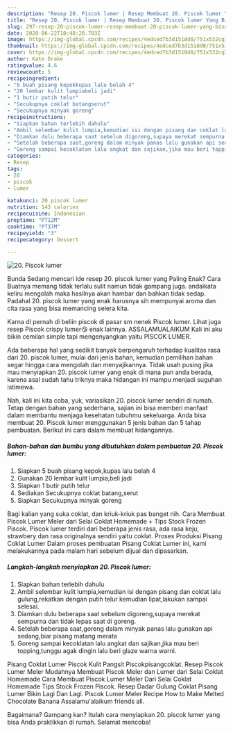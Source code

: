 ```yaml
---
description: "Resep 20. Piscok lumer | Resep Membuat 20. Piscok lumer Yang Bisa Manjain Lidah"
title: "Resep 20. Piscok lumer | Resep Membuat 20. Piscok lumer Yang Bisa Manjain Lidah"
slug: 297-resep-20-piscok-lumer-resep-membuat-20-piscok-lumer-yang-bisa-manjain-lidah
date: 2020-06-22T10:48:20.783Z
image: https://img-global.cpcdn.com/recipes/4edced7b3d1518d0/751x532cq70/20-piscok-lumer-foto-resep-utama.jpg
thumbnail: https://img-global.cpcdn.com/recipes/4edced7b3d1518d0/751x532cq70/20-piscok-lumer-foto-resep-utama.jpg
cover: https://img-global.cpcdn.com/recipes/4edced7b3d1518d0/751x532cq70/20-piscok-lumer-foto-resep-utama.jpg
author: Kate Drake
ratingvalue: 4.6
reviewcount: 5
recipeingredient:
- "5 buah pisang kepokkupas lalu belah 4"
- "20 lembar kulit lumpiabeli jadi"
- "1 butir putih telur"
- "Secukupnya coklat batangserut"
- "Secukupnya minyak goreng"
recipeinstructions:
- "Siapkan bahan terlebih dahulu"
- "Ambil selembar kulit lumpia,kemudian isi dengan pisang dan coklat lalu gulung,rekatkan dengan putih telur kemudian lipat,lakukan sampai selesai."
- "Diamkan dulu beberapa saat sebelum digoreng,supaya merekat sempurna dan tidak lepas saat di goreng."
- "Setelah beberapa saat,goreng dalam minyak panas lalu gunakan api sedang,biar pisang matang merata"
- "Goreng sampai kecoklatan lalu angkat dan sajikan,jika mau beri topping,tunggu agak dingin lalu beri glaze warna warni."
categories:
- Resep
tags:
- 20
- piscok
- lumer

katakunci: 20 piscok lumer 
nutrition: 143 calories
recipecuisine: Indonesian
preptime: "PT12M"
cooktime: "PT37M"
recipeyield: "3"
recipecategory: Dessert

---
```



![20. Piscok lumer](https://img-global.cpcdn.com/recipes/4edced7b3d1518d0/751x532cq70/20-piscok-lumer-foto-resep-utama.jpg)

Bunda Sedang mencari ide resep 20. piscok lumer yang Paling Enak? Cara Buatnya memang tidak terlalu sulit namun tidak gampang juga. andaikata keliru mengolah maka hasilnya akan hambar dan bahkan tidak sedap. Padahal 20. piscok lumer yang enak harusnya sih mempunyai aroma dan cita rasa yang bisa memancing selera kita.

Karna dl pernah di beliin piscok di pasar sm nenek Piscok lumer. Lihat juga resep Piscok crispy lumer😘 enak lainnya. ASSALAMUALAIKUM Kali ini aku bikin cemilan simple tapi mengenyangkan yaitu PISCOK LUMER.

Ada beberapa hal yang sedikit banyak berpengaruh terhadap kualitas rasa dari 20. piscok lumer, mulai dari jenis bahan, kemudian pemilihan bahan segar hingga cara mengolah dan menyajikannya. Tidak usah pusing jika mau menyiapkan 20. piscok lumer yang enak di mana pun anda berada, karena asal sudah tahu triknya maka hidangan ini mampu menjadi suguhan istimewa.


Nah, kali ini kita coba, yuk, variasikan 20. piscok lumer sendiri di rumah. Tetap dengan bahan yang sederhana, sajian ini bisa memberi manfaat dalam membantu menjaga kesehatan tubuhmu sekeluarga. Anda bisa membuat 20. Piscok lumer menggunakan 5 jenis bahan dan 5 tahap pembuatan. Berikut ini cara dalam membuat hidangannya.

<!--inarticleads1-->

##### Bahan-bahan dan bumbu yang dibutuhkan dalam pembuatan 20. Piscok lumer:

1. Siapkan 5 buah pisang kepok,kupas lalu belah 4
1. Gunakan 20 lembar kulit lumpia,beli jadi
1. Siapkan 1 butir putih telur
1. Sediakan Secukupnya coklat batang,serut
1. Siapkan Secukupnya minyak goreng


Bagi kalian yang suka coklat, dan kriuk-kriuk pas banget nih. Cara Membuat Piscok Lumer Meler dari Selai Coklat Homemade + Tips Stock Frozen Piscok. Piscok lumer terdiri dari beberapa jenis rasa, ada rasa keju, strawbery dan rasa originalnya sendiri yaitu coklat. Proses Produksi Pisang Coklat Lumer Dalam proses pembuatan Pisang Coklat Lumer ini, kami melakukannya pada malam hari sebelum dijual dan dipasarkan. 

<!--inarticleads2-->

##### Langkah-langkah menyiapkan 20. Piscok lumer:

1. Siapkan bahan terlebih dahulu
1. Ambil selembar kulit lumpia,kemudian isi dengan pisang dan coklat lalu gulung,rekatkan dengan putih telur kemudian lipat,lakukan sampai selesai.
1. Diamkan dulu beberapa saat sebelum digoreng,supaya merekat sempurna dan tidak lepas saat di goreng.
1. Setelah beberapa saat,goreng dalam minyak panas lalu gunakan api sedang,biar pisang matang merata
1. Goreng sampai kecoklatan lalu angkat dan sajikan,jika mau beri topping,tunggu agak dingin lalu beri glaze warna warni.


Pisang Coklat Lumer Piscok Kulit Pangsit Piscokpisangcoklat. Resep Piscok Lumer Meler Mudahnya Membuat Piscok Meler dan Lumer dari Selai Coklat Homemade Cara Membuat Piscok Lumer Meler Dari Selai Coklat Homemade Tips Stock Frozen Piscok. Resep Dadar Gulung Coklat Pisang Lumer Bikin Lagi Dan Lagi. Piscok Lumer Meler Recipe How to Make Melted Chocolate Banana Assalamu&#39;alaikum friends all. 

Bagaimana? Gampang kan? Itulah cara menyiapkan 20. piscok lumer yang bisa Anda praktikkan di rumah. Selamat mencoba!

